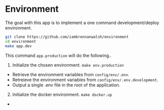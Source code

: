 # Environment

The goal with this app is to implement a one command development/deploy environment.

```sh
git clone https://github.com/iambrennanwalsh/environment
cd environment
make app.dev
```

This command `app.production` will do the following..

1. Initialize the chosen environment. `make env.production`

- Retrieve the environment variables from `config/env/.env`.
- Retreieve the environment variables from `config/env/.env.development`.
- Output a single .env file in the root of the application.

2. Initialize the docker environment. `make docker.up`

-
